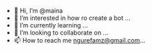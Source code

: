 - 👋 Hi, I’m @maina
- 👀 I’m interested in how ro create a bot ...
- 🌱 I’m currently learning ...
- 💞️ I’m looking to collaborate on ...
- 📫 How to reach me ngurefamz@gmail.com...

<!---
BLINKDE/BLINKDE is a ✨ special ✨ repository because its `README.md` (this file) appears on your GitHub profile.
You can click the Preview link to take a look at your changes.
--->
